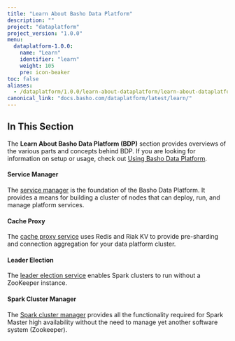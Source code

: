 ```yaml
---
title: "Learn About Basho Data Platform"
description: ""
project: "dataplatform"
project_version: "1.0.0"
menu:
  dataplatform-1.0.0:
    name: "Learn"
    identifier: "learn"
    weight: 105
    pre: icon-beaker
toc: false
aliases:
  - /dataplatform/1.0.0/learn-about-dataplatform/learn-about-dataplatform/
canonical_link: "docs.basho.com/dataplatform/latest/learn/"
---
```


[using bdp index]: /dataplatform/1.0.0/using/
[cache proxy features]: /dataplatform/1.0.0/learn/cache-proxy/
[service manager features]: /dataplatform/1.0.0/learn/service-manager/
[leader election features]: /dataplatform/1.0.0/learn/leader-election-service/
[spark manager features]: /dataplatform/1.0.0/learn/spark-cluster-manager/

## In This Section

The **Learn About Basho Data Platform (BDP)**  section provides overviews of the various parts and concepts behind BDP. If you are looking for information on setup or usage, check out [Using Basho Data Platform][using bdp index].

#### Service Manager

The [service manager][service manager features] is the foundation of the Basho Data Platform. It provides a means for building a cluster of nodes that can deploy, run, and manage platform services.

#### Cache Proxy

The [cache proxy service][cache proxy features] uses Redis and Riak KV to provide pre-sharding and connection aggregation for your data platform cluster.

#### Leader Election

The [leader election service][leader election features] enables Spark clusters to run without a ZooKeeper instance.

#### Spark Cluster Manager

The [Spark cluster manager][spark manager features] provides all the functionality required for Spark Master high availability without the need to manage yet another software system (Zookeeper).
